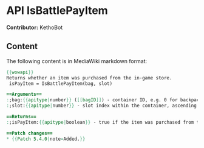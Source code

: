 # API IsBattlePayItem

**Contributor:** KethoBot

## Content

The following content is in MediaWiki markdown format:

```mediawiki
{{wowapi}}
Returns whether an item was purchased from the in-game store.
 isPayItem = IsBattlePayItem(bag, slot)

==Arguments==
:;bag:{{apitype|number}} ([[bagID]]) - container ID, e.g. 0 for backpack.
:;slot:{{apitype|number}} - slot index within the container, ascending from 1.

==Returns==
:;isPayItem:{{apitype|boolean}} - true if the item was purchased from the in-game store, false otherwise.

==Patch changes==
* {{Patch 5.4.0|note=Added.}}
```